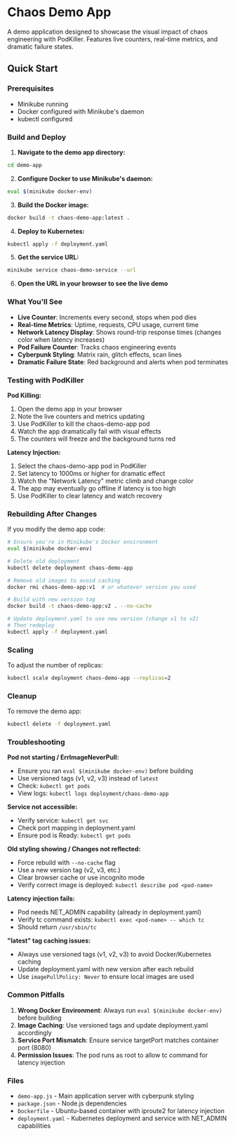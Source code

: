# Chaos Demo App

A demo application designed to showcase the visual impact of chaos engineering with PodKiller. 
Features live counters, real-time metrics, and dramatic failure states.

## Quick Start

### Prerequisites
- Minikube running
- Docker configured with Minikube's daemon
- kubectl configured

### Build and Deploy

1. **Navigate to the demo app directory:**
```bash
cd demo-app
```

2. **Configure Docker to use Minikube's daemon:**
```bash
eval $(minikube docker-env)
```

3. **Build the Docker image:**
```bash
docker build -t chaos-demo-app:latest .
```

4. **Deploy to Kubernetes:**
```bash
kubectl apply -f deployment.yaml
```

5. **Get the service URL:**
```bash
minikube service chaos-demo-service --url
```

6. **Open the URL in your browser to see the live demo**

### What You'll See

- **Live Counter**: Increments every second, stops when pod dies
- **Real-time Metrics**: Uptime, requests, CPU usage, current time
- **Network Latency Display**: Shows round-trip response times (changes color when latency increases)
- **Pod Failure Counter**: Tracks chaos engineering events
- **Cyberpunk Styling**: Matrix rain, glitch effects, scan lines
- **Dramatic Failure State**: Red background and alerts when pod terminates

### Testing with PodKiller

**Pod Killing:**
1. Open the demo app in your browser
2. Note the live counters and metrics updating
3. Use PodKiller to kill the chaos-demo-app pod
4. Watch the app dramatically fail with visual effects
5. The counters will freeze and the background turns red

**Latency Injection:**
1. Select the chaos-demo-app pod in PodKiller
2. Set latency to 1000ms or higher for dramatic effect
3. Watch the "Network Latency" metric climb and change color
4. The app may eventually go offline if latency is too high
5. Use PodKiller to clear latency and watch recovery

### Rebuilding After Changes

If you modify the demo app code:

```bash
# Ensure you're in Minikube's Docker environment
eval $(minikube docker-env)

# Delete old deployment
kubectl delete deployment chaos-demo-app

# Remove old images to avoid caching
docker rmi chaos-demo-app:v1  # or whatever version you used

# Build with new version tag
docker build -t chaos-demo-app:v2 . --no-cache

# Update deployment.yaml to use new version (change v1 to v2)
# Then redeploy
kubectl apply -f deployment.yaml
```

### Scaling

To adjust the number of replicas:
```bash
kubectl scale deployment chaos-demo-app --replicas=2
```

### Cleanup

To remove the demo app:
```bash
kubectl delete -f deployment.yaml
```

### Troubleshooting

**Pod not starting / ErrImageNeverPull:**
- Ensure you ran `eval $(minikube docker-env)` before building
- Use versioned tags (v1, v2, v3) instead of `latest`
- Check: `kubectl get pods`
- View logs: `kubectl logs deployment/chaos-demo-app`

**Service not accessible:**
- Verify service: `kubectl get svc`
- Check port mapping in deployment.yaml
- Ensure pod is Ready: `kubectl get pods`

**Old styling showing / Changes not reflected:**
- Force rebuild with `--no-cache` flag
- Use a new version tag (v2, v3, etc.)
- Clear browser cache or use incognito mode
- Verify correct image is deployed: `kubectl describe pod <pod-name>`

**Latency injection fails:**
- Pod needs NET_ADMIN capability (already in deployment.yaml)
- Verify tc command exists: `kubectl exec <pod-name> -- which tc`
- Should return `/usr/sbin/tc`

**"latest" tag caching issues:**
- Always use versioned tags (v1, v2, v3) to avoid Docker/Kubernetes caching
- Update deployment.yaml with new version after each rebuild
- Use `imagePullPolicy: Never` to ensure local images are used

### Common Pitfalls

1. **Wrong Docker Environment**: Always run `eval $(minikube docker-env)` before building
2. **Image Caching**: Use versioned tags and update deployment.yaml accordingly  
3. **Service Port Mismatch**: Ensure service targetPort matches container port (8080)
4. **Permission Issues**: The pod runs as root to allow tc command for latency injection

### Files

- `demo-app.js` - Main application server with cyberpunk styling
- `package.json` - Node.js dependencies  
- `Dockerfile` - Ubuntu-based container with iproute2 for latency injection
- `deployment.yaml` - Kubernetes deployment and service with NET_ADMIN capabilities